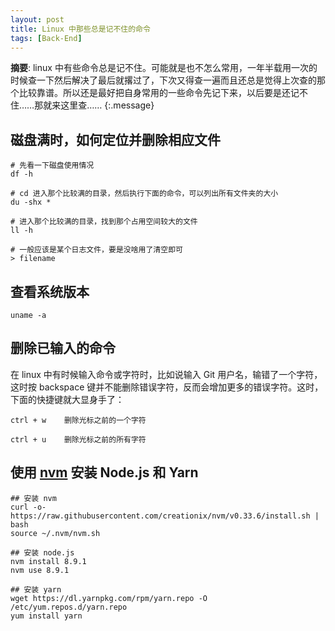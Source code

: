 ```yaml
---
layout: post
title: Linux 中那些总是记不住的命令
tags: [Back-End]
---
```


**摘要**: linux 中有些命令总是记不住。可能就是也不怎么常用，一年半载用一次的时候查一下然后解决了最后就撂过了，下次又得查一遍而且还总是觉得上次查的那个比较靠谱。所以还是最好把自身常用的一些命令先记下来，以后要是还记不住……那就来这里查……
{:.message}

## 磁盘满时，如何定位并删除相应文件

```shell
# 先看一下磁盘使用情况
df -h

# cd 进入那个比较满的目录，然后执行下面的命令，可以列出所有文件夹的大小
du -shx *

# 进入那个比较满的目录，找到那个占用空间较大的文件
ll -h

# 一般应该是某个日志文件，要是没啥用了清空即可
> filename
```

## 查看系统版本

```shell
uname -a
```

## 删除已输入的命令

在 linux 中有时候输入命令或字符时，比如说输入 Git 用户名，输错了一个字符，这时按 backspace 键并不能删除错误字符，反而会增加更多的错误字符。这时，下面的快捷键就大显身手了：

```shell
ctrl + w    删除光标之前的一个字符

ctrl + u    删除光标之前的所有字符
```

## 使用 [nvm](https://github.com/creationix/nvm) 安装 Node.js 和 Yarn

```shell
## 安装 nvm
curl -o- https://raw.githubusercontent.com/creationix/nvm/v0.33.6/install.sh | bash
source ~/.nvm/nvm.sh

## 安装 node.js
nvm install 8.9.1
nvm use 8.9.1

## 安装 yarn
wget https://dl.yarnpkg.com/rpm/yarn.repo -O /etc/yum.repos.d/yarn.repo
yum install yarn
```